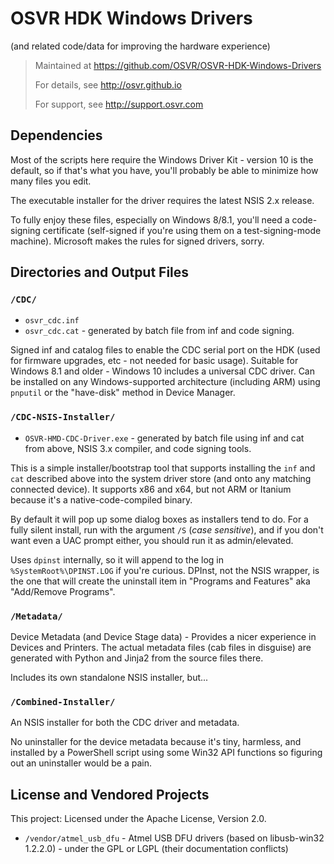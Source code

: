 # OSVR HDK Windows Drivers
(and related code/data for improving the hardware experience)

> Maintained at <https://github.com/OSVR/OSVR-HDK-Windows-Drivers>
>
> For details, see <http://osvr.github.io>
>
> For support, see <http://support.osvr.com>

## Dependencies

Most of the scripts here require the Windows Driver Kit - version 10 is the default, so if that's what you have, you'll probably be able to minimize how many files you edit.

The executable installer for the driver requires the latest NSIS 2.x release.

To fully enjoy these files, especially on Windows 8/8.1, you'll need a code-signing certificate (self-signed if you're using them on a test-signing-mode machine). Microsoft makes the rules for signed drivers, sorry.

## Directories and Output Files

### `/CDC/`

- `osvr_cdc.inf`
- `osvr_cdc.cat` - generated by batch file from inf and code signing.

Signed inf and catalog files to enable the CDC serial port on the HDK (used for firmware upgrades, etc - not needed for basic usage). Suitable for Windows 8.1 and older - Windows 10 includes a universal CDC driver. Can be installed on any Windows-supported architecture (including ARM) using `pnputil` or the "have-disk" method in Device Manager.

### `/CDC-NSIS-Installer/`

- `OSVR-HMD-CDC-Driver.exe` - generated by batch file using inf and cat from above, NSIS 3.x compiler, and code signing tools.

This is a simple installer/bootstrap tool that supports installing the `inf` and `cat` described above into the system driver store (and onto any matching connected device). It supports x86 and x64, but not ARM or Itanium because it's a native-code-compiled binary.

By default it will pop up some dialog boxes as installers tend to do. For a fully silent install, run with the argument `/S` (*case sensitive*), and if you don't want even a UAC prompt either, you should run it as admin/elevated.

Uses `dpinst` internally, so it will append to the log in `%SystemRoot%\DPINST.LOG` if you're curious. DPInst, not the NSIS wrapper, is the one that will create the uninstall item in "Programs and Features" aka "Add/Remove Programs".

### `/Metadata/`

Device Metadata (and Device Stage data) - Provides a nicer experience in Devices and Printers. The actual metadata files (cab files in disguise) are generated with Python and Jinja2 from the source files there.

Includes its own standalone NSIS installer, but...

### `/Combined-Installer/`

An NSIS installer for both the CDC driver and metadata.

No uninstaller for the device metadata because it's tiny, harmless, and installed by a PowerShell script using some Win32 API functions so figuring out an uninstaller would be a pain.

## License and Vendored Projects

This project: Licensed under the Apache License, Version 2.0.

- `/vendor/atmel_usb_dfu` - Atmel USB DFU drivers (based on libusb-win32 1.2.2.0) - under the GPL or LGPL (their documentation conflicts)
